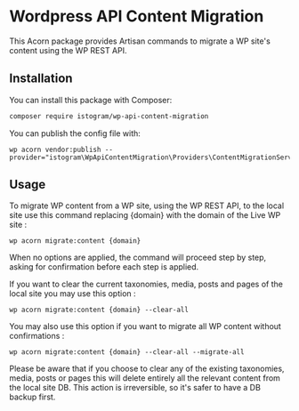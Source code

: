 # Wordpress API Content Migration

This Acorn package provides Artisan commands to migrate a WP site's content using the WP REST API. 

## Installation

You can install this package with Composer:

```bash
composer require istogram/wp-api-content-migration
```

You can publish the config file with:

```shell
wp acorn vendor:publish --provider="istogram\WpApiContentMigration\Providers\ContentMigrationServiceProvider"
```

## Usage

To migrate WP content from a WP site, using the WP REST API, to the local site use this command replacing {domain} with the domain of the Live WP site :

```shell
wp acorn migrate:content {domain}
```

When no options are applied, the command will proceed step by step, asking for confirmation before each step is applied.

If you want to clear the current taxonomies, media, posts and pages of the local site you may use this option :

```shell
wp acorn migrate:content {domain} --clear-all
```

You may also use this option if you want to migrate all WP content without confirmations :

```shell
wp acorn migrate:content {domain} --clear-all --migrate-all
```

Please be aware that if you choose to clear any of the existing taxonomies, media, posts or pages this will delete entirely all the relevant content from the local site DB. This action is irreversible, so it's safer to have a DB backup first.


